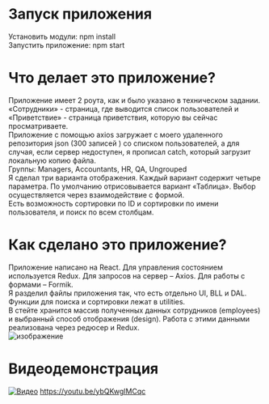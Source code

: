 # Запуск приложения
Установить модули: npm install <br>
Запустить приложение: npm start
# Что делает это приложение?
Приложение имеет 2 роута, как и было указано в техническом задании. «Сотрудники» - страница, где выводится список пользователей и «Приветствие» - страница приветствия, которую вы сейчас просматриваете. <br>
Приложение с помощью axios загружает c моего удаленного репозитория json (300 записей ) со списком пользователей, а для случая, если сервер недоступен, я прописал catch, который загрузит локальную копию файла. <br>
Группы: Managers, Accountants, HR, QA, Ungrouped <br>
Я сделал три варианта отображения. Каждый вариант содержит четыре параметра. По умолчанию отрисовывается вариант «Таблица». Выбор осуществляется через взаимодействие с формой. <br>
Есть возможность сортировки по ID и сортировки по имени пользователя, и поиск по всем столбцам. <br>
# Как сделано это приложение?
Приложение написано на React. Для управления состоянием используется Redux. Для запросов на сервер – Axios. Для работы с формами – Formik. <br>
Я разделил файлы приложения так, что есть отдельно UI, BLL и DAL. Функции для поиска и сортировки лежат в utilities. <br>
В стейте хранится массив полученных данных сотрудников (employees) и выбранный способ отображения (design). Работа с этими данными реализована через редюсер и Redux. <br>
![изображение](https://github.com/user-attachments/assets/8c949eea-be50-4a53-8c81-dba8709159e1)
# Видеодемонстрация
[![Видео](https://github.com/user-attachments/assets/61c5e1b4-b0ed-4774-8ebe-25f754673469)](https://youtu.be/ybQKwgIMCqc)
https://youtu.be/ybQKwgIMCqc
